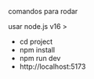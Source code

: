 comandos para rodar

usar node.js v16 > 
- cd project
- npm install
- npm run dev
- http://localhost:5173
